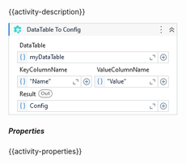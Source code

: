 {{activity-description}}

![](../img/activities/DataTableToConfig.png)

##### Properties

{{activity-properties}}

